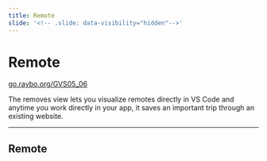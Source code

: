 ```yaml
---
title: Remote
slide: '<!-- .slide: data-visibility="hidden"-->'
---
```


<!-- .slide: data-state="layout-title" class="bg-dark"-->

# Remote

<div class="slide-link"><a href="https://go.raybo.org/GVS02_01"><i class="fab fa-slideshare"></i> go.raybo.org/GVS05_06</a></div>

> >

The removes view lets you visualize remotes directly in VS Code and anytime you work directly in your app, it saves an important trip through an existing website.

---
## Remote

> >
